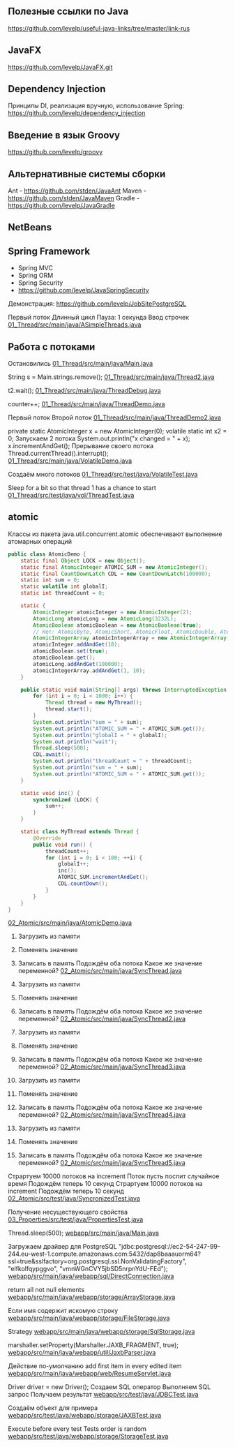 <!-- doc.py -->
﻿Полезные ссылки по Java
-----------------------
https://github.com/levelp/useful-java-links/tree/master/link-rus

JavaFX
------
https://github.com/levelp/JavaFX.git

Dependency Injection
--------------------
Принципы DI, реализация вручную, использование Spring:
https://github.com/levelp/dependency_injection

Введение в язык Groovy
----------------------
https://github.com/levelp/groovy

Альтернативные системы сборки
-----------------------------
Ant - https://github.com/stden/JavaAnt
Maven - https://github.com/stden/JavaMaven
Gradle - https://github.com/levelp/JavaGradle

NetBeans
--------

Spring Framework
----------------
* Spring MVC
* Spring ORM
* Spring Security
 * https://github.com/levelp/JavaSpringSecurity

Демонстрация: https://github.com/levelp/JobSitePostgreSQL


Первый поток
Длинный цикл
Пауза: 1 секунда
Ввод строчек
[01_Thread/src/main/java/ASimpleThreads.java](01_Thread/src/main/java/ASimpleThreads.java)

Работа с потоками
-----------------
Остановились
[01_Thread/src/main/java/Main.java](01_Thread/src/main/java/Main.java)

String s = Main.strings.remove();
[01_Thread/src/main/java/Thread2.java](01_Thread/src/main/java/Thread2.java)

t2.wait();
[01_Thread/src/main/java/ThreadDebug.java](01_Thread/src/main/java/ThreadDebug.java)

counter++;
[01_Thread/src/main/java/ThreadDemo.java](01_Thread/src/main/java/ThreadDemo.java)

Первый поток
Второй поток
[01_Thread/src/main/java/ThreadDemo2.java](01_Thread/src/main/java/ThreadDemo2.java)

private static AtomicInteger x = new AtomicInteger(0);
volatile static int x2 = 0;
Запускаем 2 потока
System.out.println("x changed = " + x);
x.incrementAndGet();
Прерывание своего потока
Thread.currentThread().interrupt();
[01_Thread/src/main/java/VolatileDemo.java](01_Thread/src/main/java/VolatileDemo.java)

Создаём много потоков
[01_Thread/src/test/java/VolatileTest.java](01_Thread/src/test/java/VolatileTest.java)

Sleep for a bit so that thread 1 has a chance to start
[01_Thread/src/test/java/vol/ThreadTest.java](01_Thread/src/test/java/vol/ThreadTest.java)

atomic
------
Классы из пакета java.util.concurrent.atomic обеспечивают
выполнение атомарных операций
``` java
public class AtomicDemo {
    static final Object LOCK = new Object();
    static final AtomicInteger ATOMIC_SUM = new AtomicInteger();
    static final CountDownLatch CDL = new CountDownLatch(100000);
    static int sum = 0;
    static volatile int globalI;
    static int threadCount = 0;

    static {
        AtomicInteger atomicInteger = new AtomicInteger(2);
        AtomicLong atomicLong = new AtomicLong(3232L);
        AtomicBoolean atomicBoolean = new AtomicBoolean(true);
        // Нет: AtomicByte, AtomicShort, AtomicFloat, AtomicDouble, AtomicString
        AtomicIntegerArray atomicIntegerArray = new AtomicIntegerArray(new int[]{1, 3, 4});
        atomicInteger.addAndGet(10);
        atomicBoolean.set(true);
        atomicBoolean.get();
        atomicLong.addAndGet(100000);
        atomicIntegerArray.addAndGet(1, 10);
    }

    public static void main(String[] args) throws InterruptedException {
        for (int i = 0; i < 1000; i++) {
            Thread thread = new MyThread();
            thread.start();
        }
        System.out.println("sum = " + sum);
        System.out.println("ATOMIC_SUM = " + ATOMIC_SUM.get());
        System.out.println("globalI = " + globalI);
        System.out.println("wait");
        Thread.sleep(500);
        CDL.await();
        System.out.println("threadCount = " + threadCount);
        System.out.println("sum = " + sum);
        System.out.println("ATOMIC_SUM = " + ATOMIC_SUM.get());
    }

    static void inc() {
        synchronized (LOCK) {
            sum++;
        }
    }

    static class MyThread extends Thread {
        @Override
        public void run() {
            threadCount++;
            for (int i = 0; i < 100; ++i) {
                globalI++;
                inc();
                ATOMIC_SUM.incrementAndGet();
                CDL.countDown();
            }
        }
    }
}
```

[02_Atomic/src/main/java/AtomicDemo.java](02_Atomic/src/main/java/AtomicDemo.java)

1. Загрузить из памяти
2. Поменять значение
3. Записать в память
Подождём оба потока
Какое же значение переменной?
[02_Atomic/src/main/java/SyncThread.java](02_Atomic/src/main/java/SyncThread.java)

1. Загрузить из памяти
2. Поменять значение
3. Записать в память
Подождём оба потока
Какое же значение переменной?
[02_Atomic/src/main/java/SyncThread2.java](02_Atomic/src/main/java/SyncThread2.java)

1. Загрузить из памяти
2. Поменять значение
3. Записать в память
Подождём оба потока
Какое же значение переменной?
[02_Atomic/src/main/java/SyncThread3.java](02_Atomic/src/main/java/SyncThread3.java)

1. Загрузить из памяти
2. Поменять значение
3. Записать в память
Подождём оба потока
Какое же значение переменной?
[02_Atomic/src/main/java/SyncThread4.java](02_Atomic/src/main/java/SyncThread4.java)

1. Загрузить из памяти
2. Поменять значение
3. Записать в память
Подождём оба потока
Какое же значение переменной?
[02_Atomic/src/main/java/SyncThread5.java](02_Atomic/src/main/java/SyncThread5.java)

Страртуем 10000 потоков на increment
Поток пусть поспит случайное время
Подождём теперь 10 секунд
Страртуем 10000 потоков на increment
Подождём теперь 10 секунд
[02_Atomic/src/test/java/SyncronizedTest.java](02_Atomic/src/test/java/SyncronizedTest.java)

Получение несуществующего свойства
[03_Properties/src/test/java/PropertiesTest.java](03_Properties/src/test/java/PropertiesTest.java)


Thread.sleep(500);
[webapp/src/main/java/Main.java](webapp/src/main/java/Main.java)

Загружаем драйвер для PostgreSQL
"jdbc:postgresql://ec2-54-247-99-244.eu-west-1.compute.amazonaws.com:5432/dap8baaauorm64?ssl=true&sslfactory=org.postgresql.ssl.NonValidatingFactory",
"elfkolfqypggvo", "vmnWGnCVY5jbSD5nrpnYdU-FEd");
[webapp/src/main/java/webapp/sql/DirectConnection.java](webapp/src/main/java/webapp/sql/DirectConnection.java)

return all not null elements
[webapp/src/main/java/webapp/storage/ArrayStorage.java](webapp/src/main/java/webapp/storage/ArrayStorage.java)

Если имя содержит искомую строку
[webapp/src/main/java/webapp/storage/FileStorage.java](webapp/src/main/java/webapp/storage/FileStorage.java)

Strategy
[webapp/src/main/java/webapp/storage/SqlStorage.java](webapp/src/main/java/webapp/storage/SqlStorage.java)

marshaller.setProperty(Marshaller.JAXB_FRAGMENT, true);
[webapp/src/main/java/webapp/util/JaxbParser.java](webapp/src/main/java/webapp/util/JaxbParser.java)

Действие по-умолчанию
add first item in every edited item
[webapp/src/main/java/webapp/web/ResumeServlet.java](webapp/src/main/java/webapp/web/ResumeServlet.java)

Driver driver = new Driver();
Создаем SQL оператор
Выполняем SQL запрос
Получаем результат
[webapp/src/test/java/JDBCTest.java](webapp/src/test/java/JDBCTest.java)

Создаём объект для примера
[webapp/src/test/java/webapp/storage/JAXBTest.java](webapp/src/test/java/webapp/storage/JAXBTest.java)

Execute before every test
Tests order is random
[webapp/src/test/java/webapp/storage/StorageTest.java](webapp/src/test/java/webapp/storage/StorageTest.java)

